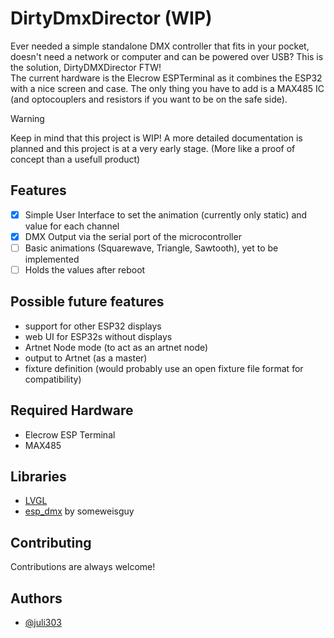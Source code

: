 
# DirtyDmxDirector (WIP)

Ever needed a simple standalone DMX controller that fits in your pocket, doesn't need a network or computer and can be powered over USB?
This is the solution, DirtyDMXDirector FTW!  
The current hardware is the Elecrow ESPTerminal as it combines the ESP32 with a nice screen and case. The only thing you have to add is a MAX485 IC (and optocouplers and resistors if you want to be on the safe side).  

> [!WARNING]
> Keep in mind that this project is WIP! A more detailed documentation is planned and this project is at a very early stage. (More like a proof of concept than a usefull product)

## Features

- [x] Simple User Interface to set the animation (currently only static) and value for each channel
- [x] DMX Output via the serial port of the microcontroller
- [ ] Basic animations (Squarewave, Triangle, Sawtooth), yet to be implemented
- [ ] Holds the values after reboot

## Possible future features
- support for other ESP32 displays
- web UI for ESP32s without displays
- Artnet Node mode (to act as an artnet node)
- output to Artnet (as a master)
- fixture definition (would probably use an open fixture file format for compatibility)


## Required Hardware
- Elecrow ESP Terminal
- MAX485

## Libraries
- [LVGL](https://github.com/lvgl/lvgl)
- [esp_dmx](https://github.com/someweisguy/esp_dmx) by someweisguy

## Contributing

Contributions are always welcome!

## Authors

- [@juli303](https://www.github.com/juli303)
